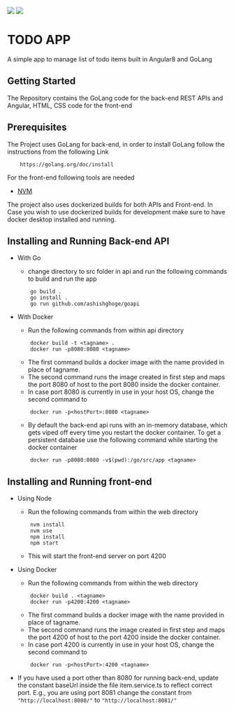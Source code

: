 <img src="https://github.com/ashishghogre/go-ang-todo/workflows/Back-end%20Test/badge.svg"/> <img src="https://github.com/ashishghogre/go-ang-todo/workflows/Client%20Test/badge.svg"/>

# TODO APP

A simple app to manage list of todo items built in Angular8 and GoLang

## Getting Started

The Repository contains the GoLang code for the back-end REST APIs and Angular, HTML, CSS code for the front-end

## Prerequisites

The Project uses GoLang for back-end, in order to install GoLang follow the instructions from the following Link

```
    https://golang.org/doc/install
```

For the front-end following tools are needed

- [NVM](https://github.com/creationix/nvm)

The project also uses dockerized builds for both APIs and Front-end.
In Case you wish to use dockerized builds for development make sure to have docker desktop installed and running.

## Installing and Running Back-end API

- With Go

  - change directory to src folder in api and run the following commands to build and run the app

  ```
      go build .
      go install .
      go run github.com/ashishghoge/goapi
  ```

- With Docker
  - Run the following commands from within api directory
  ```
      docker build -t <tagname> .
      docker run -p8080:8080 <tagname>
  ```
  - The first command builds a docker image with the name provided in place of tagname.
  - The second command runs the image created in first step and maps the port 8080 of host to the port 8080 inside the docker container.
  - In case port 8080 is currently in use in your host OS, change the second command to
  ```
      docker run -p<hostPort>:8080 <tagname>
  ```
  - By default the back-end api runs with an in-memory database, which gets viped off every time you restart the docker container. To get a persistent database use the following command while starting the docker container
  ```
      docker run -p8080:8080 -v$(pwd):/go/src/app <tagname>
  ```

## Installing and Running front-end

- Using Node

  - Run the following commands from within the web directory

  ```
      nvm install
      nvm use
      npm install
      npm start
  ```

  - This will start the front-end server on port 4200

- Using Docker
  - Run the following commands from within the web directory
  ```
      docker build . <tagname>
      docker run -p4200:4200 <tagname>
  ```
  - The first command builds a docker image with the name provided in place of tagname.
  - The second command runs the image created in first step and maps the port 4200 of host to the port 4200 inside the docker container.
  - In case port 4200 is currently in use in your host OS, change the second command to
  ```
      docker run -p<hostPort>:4200 <tagname>
  ```
- If you have used a port other than 8080 for running back-end, update the constant baseUrl inside the file item.service.ts to reflect correct port. E.g., you are using port 8081 change the constant from `"http://localhost:8080/"` to `"http://localhost:8081/"`
